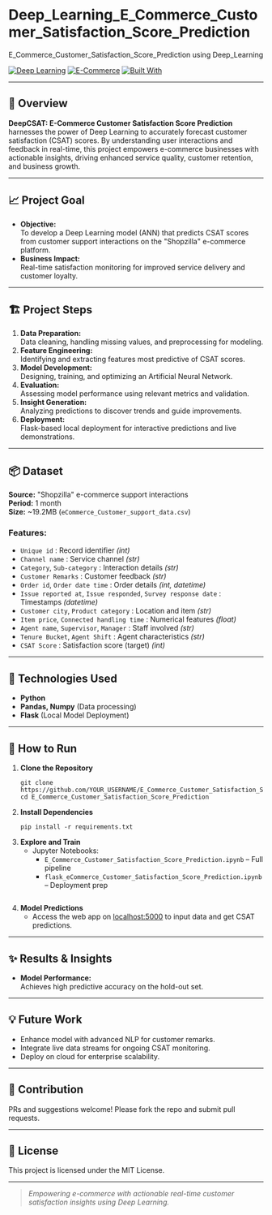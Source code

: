 # Deep_Learning_E_Commerce_Customer_Satisfaction_Score_Prediction
E_Commerce_Customer_Satisfaction_Score_Prediction using Deep_Learning

[![Deep Learning](https://img.shields.io/badge/Deep%20Learning-ANN-blue.svg)]()
[![E-Commerce](https://img.shields.io/badge/E--Commerce-CSAT-brightgreen.svg)]()
[![Built With](https://img.shields.io/badge/Built%20With-Python%20%7C%20Keras%20%7C%20Flask-orange)]()

---

## 🚀 Overview

**DeepCSAT: E-Commerce Customer Satisfaction Score Prediction** harnesses the power of Deep Learning to accurately forecast customer satisfaction (CSAT) scores. By understanding user interactions and feedback in real-time, this project empowers e-commerce businesses with actionable insights, driving enhanced service quality, customer retention, and business growth.

---

## 📈 Project Goal

- **Objective:**  
  To develop a Deep Learning model (ANN) that predicts CSAT scores from customer support interactions on the "Shopzilla" e-commerce platform.
- **Business Impact:**  
  Real-time satisfaction monitoring for improved service delivery and customer loyalty.

---

## 🏗️ Project Steps

1. **Data Preparation:**  
   Data cleaning, handling missing values, and preprocessing for modeling.
2. **Feature Engineering:**  
   Identifying and extracting features most predictive of CSAT scores.
3. **Model Development:**  
   Designing, training, and optimizing an Artificial Neural Network.
4. **Evaluation:**  
   Assessing model performance using relevant metrics and validation.
5. **Insight Generation:**  
   Analyzing predictions to discover trends and guide improvements.
6. **Deployment:**  
   Flask-based local deployment for interactive predictions and live demonstrations.

---

## 📦 Dataset

**Source:** "Shopzilla" e-commerce support interactions  
**Period:** 1 month  
**Size:** ~19.2MB (`eCommerce_Customer_support_data.csv`)

### **Features:**
- `Unique id` : Record identifier *(int)*
- `Channel name` : Service channel *(str)*
- `Category`, `Sub-category` : Interaction details *(str)*
- `Customer Remarks` : Customer feedback *(str)*
- `Order id`, `Order date time` : Order details *(int, datetime)*
- `Issue reported at`, `Issue responded`, `Survey response date` : Timestamps *(datetime)*
- `Customer city`, `Product category` : Location and item *(str)*
- `Item price`, `Connected handling time` : Numerical features *(float)*
- `Agent name`, `Supervisor`, `Manager` : Staff involved *(str)*
- `Tenure Bucket`, `Agent Shift` : Agent characteristics *(str)*
- `CSAT Score` : Satisfaction score (target) *(int)*

---

## 🧠 Technologies Used

- **Python**
- **Pandas, Numpy** (Data processing)
- **Flask** (Local Model Deployment)

---

## 🎯 How to Run

1. **Clone the Repository**
    ```
    git clone https://github.com/YOUR_USERNAME/E_Commerce_Customer_Satisfaction_Score_Prediction.git
    cd E_Commerce_Customer_Satisfaction_Score_Prediction
    ```
2. **Install Dependencies**
    ```
    pip install -r requirements.txt
    ```
3. **Explore and Train**
   - Jupyter Notebooks:  
     - `E_Commerce_Customer_Satisfaction_Score_Prediction.ipynb` – Full pipeline  
     - `flask_eCommerce_Customer_Satisfaction_Score_Prediction.ipynb` – Deployment prep
   ```
4. **Model Predictions**
    - Access the web app on [localhost:5000](http://localhost:5000) to input data and get CSAT predictions.
---

## ✨ Results & Insights

- **Model Performance:**  
  Achieves high predictive accuracy on the hold-out set.
---

## 💡 Future Work

- Enhance model with advanced NLP for customer remarks.
- Integrate live data streams for ongoing CSAT monitoring.
- Deploy on cloud for enterprise scalability.

---

## 🤝 Contribution

PRs and suggestions welcome! Please fork the repo and submit pull requests.

---

## 📝 License

This project is licensed under the MIT License.

---

> *Empowering e-commerce with actionable real-time customer satisfaction insights using Deep Learning.*

